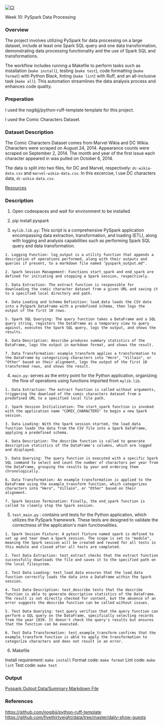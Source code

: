 [![CI](https://github.com/nogibjj/tinayiluo_mini10/actions/workflows/cicd.yml/badge.svg)](https://github.com/nogibjj/tinayiluo_mini10/actions/workflows/cicd.yml)

Week 10: PySpark Data Processing

### Overview

The project involves utilizing PySpark for data processing on a large dataset, include at least one Spark SQL query and one data transformation, demonstrating data processing functionality and the use of Spark SQL and transformations. 

The workflow includes running a Makefile to perform tasks such as installation (`make install`), testing (`make test`), code formatting (`make format`) with Python Black, linting (`make lint`) with Ruff, and an all-inclusive task (`make all`). This automation streamlines the data analysis process and enhances code quality.

### Preperation

I used the nogibjj/python-ruff-template template for this project.

I used the Comic Characters Dataset.

### Dataset Description

The Comic Characters Dataset comes from Marvel Wikia and DC Wikia. Characters were scraped on August 24, 2014. Appearance counts were scraped on September 2, 2014. The month and year of the first issue each character appeared in was pulled on October 6, 2014.

The data is split into two files, for DC and Marvel, respectively: `dc-wikia-data.csv` and `marvel-wikia-data.csv`. In this excercise, I use DC characters data, `dc-wikia-data.csv`.

[Resources](https://github.com/fivethirtyeight/data/tree/master/comic-characters)

### Description

1. Open codespaces and wait for environment to be installed

2. pip install pyspark

3. `mylib.lib.py`: This script is a comprehensive PySpark application encompassing data extraction, transformation, and loading (ETL), along with logging and analysis capabilities such as performing Spark SQL query and data transformation.

```
1. Logging Function: log_output is a utility function that appends a description of operations performed, along with their outputs and queries if present, to a markdown file named "pyspark_output.md".

2. Spark Session Management: Functions start_spark and end_spark are defined for initiating and stopping a Spark session, respectively.

3. Data Extraction: The extract function is responsible for downloading the comic character dataset from a given URL and saving it to a specified local directory and path.

4. Data Loading and Schema Definition: load_data loads the CSV data into a PySpark DataFrame with a predefined schema, then logs the output of the first 10 rows.

5. Spark SQL Querying: The query function takes a DataFrame and a SQL query string, registers the DataFrame as a temporary view to query against, executes the Spark SQL query, logs the output, and shows the results.

6. Data Description: describe produces summary statistics of the DataFrame, logs the output in markdown format, and shows the result.

7. Data Transformation: example_transform applies a transformation to the DataFrame by categorizing characters into "Hero", "Villain", or "Other" based on their alignment, logs the output of the first 10 transformed rows, and shows the result.
```

4. `main.py`: serves as the entry point for the Python application, organizing the flow of operations using functions imported from `mylib.lib`. 

```
1. Data Extraction: The extract function is called without arguments, triggering the download of the comic characters dataset from a predefined URL to a specified local file path.

2. Spark Session Initialization: The start_spark function is invoked with the application name "COMIC_CHARACTERS" to begin a new Spark session.

3. Data Loading: With the Spark session started, the load_data function loads the data from the CSV file into a Spark DataFrame, applying a predefined schema.

4. Data Description: The describe function is called to generate descriptive statistics of the DataFrame's columns, which are logged and displayed.

5. Data Querying: The query function is executed with a specific Spark SQL command to select and count the number of characters per year from the DataFrame, grouping the results by year and ordering them chronologically.

6. Data Transformation: An example transformation is applied to the DataFrame using the example_transform function, which categorizes characters into "Hero", "Villain", or "Other" based on their alignment.

7. Spark Session Termination: Finally, the end_spark function is called to cleanly stop the Spark session.
```

5. `test_main.py` : contains unit tests for the Python application, which utilizes the PySpark framework. These tests are designed to validate the correctness of the application's main functionalities. 

```
1. Spark Session Fixture: A pytest fixture named spark is defined to set up and tear down a Spark session. The scope is set to "module", meaning the Spark session will be created and reused for all tests in this module and closed after all tests are completed.

2. Test Data Extraction: test_extract checks that the extract function successfully downloads the file and saves it to the specified path on the local filesystem.

3. Test Data Loading: test_load_data ensures that the load_data function correctly loads the data into a DataFrame within the Spark session.

4. Test Data Description: test_describe tests that the describe function is able to generate descriptive statistics of the DataFrame. The result is not directly checked for content, but the absence of an error suggests the describe function can be called without issues.

5. Test Data Querying: test_query verifies that the query function can perform a SQL query on the DataFrame, specifically selecting records from the year 1939. It doesn't check the query's results but ensures that the function can be executed.

6. Test Data Transformation: test_example_transform confirms that the example_transform function is able to apply the transformation to categorize characters and does not result in an error.
```

6. Makefile

Install requirement: `make install`
Format code: `make format`
Lint code: `make lint`
Test code: `make test`

### Output

[Pyspark Output Data/Summary Markdown File](./pyspark_output.md)

### References
https://github.com/nogibjj/python-ruff-template
https://github.com/fivethirtyeight/data/tree/master/daily-show-guests